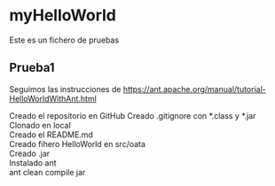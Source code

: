 # myHelloWorld

Este es un fichero de pruebas

## Prueba1

Seguimos las instrucciones de https://ant.apache.org/manual/tutorial-HelloWorldWithAnt.html

Creado el repositorio en GitHub
Creado .gitignore con *.class y *.jar
</br>
Clonado en local </br>
Creado el README.md </br>
Creado fihero HelloWorld en src/oata </br>
Creado .jar </br>
Instalado ant </br>
ant clean compile jar </br>


